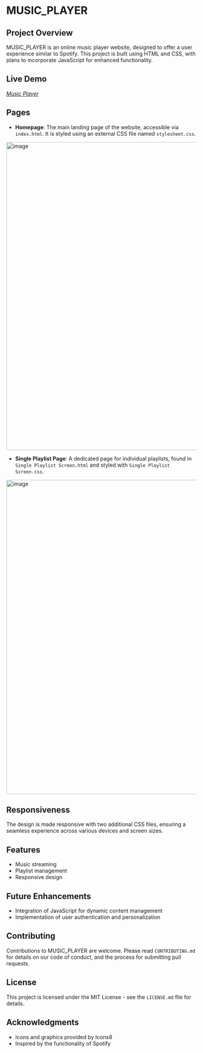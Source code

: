 
# MUSIC_PLAYER

## Project Overview
MUSIC_PLAYER is an online music player website, designed to offer a user experience similar to Spotify. This project is built using HTML and CSS, with plans to incorporate JavaScript for enhanced functionality.
## Live Demo
<i>
<a href="https://689cdb18ec40b25c617baa8d--sumitkumar234.netlify.app/">Music Player</a></i>

## Pages
- **Homepage**: The main landing page of the website, accessible via `index.html`. It is styled using an external CSS file named `stylesheet.css`.
<img width="1879" height="816" alt="image" src="https://github.com/user-attachments/assets/52c10623-ffd3-449e-9013-9f4c113305a2" />


- **Single Playlist Page**: A dedicated page for individual playlists, found in `Single Playlist Screen.html` and styled with `Single Playlist Screen.css`.
<img width="1871" height="833" alt="image" src="https://github.com/user-attachments/assets/0438c658-a9c6-4073-a669-185a820149c7" />


## Responsiveness
The design is made responsive with two additional CSS files, ensuring a seamless experience across various devices and screen sizes.

## Features
- Music streaming
- Playlist management
- Responsive design

## Future Enhancements
- Integration of JavaScript for dynamic content management
- Implementation of user authentication and personalization

## Contributing
Contributions to MUSIC_PLAYER are welcome. Please read `CONTRIBUTING.md` for details on our code of conduct, and the process for submitting pull requests.

## License
This project is licensed under the MIT License - see the `LICENSE.md` file for details.

## Acknowledgments
- Icons and graphics provided by Icons8
- Inspired by the functionality of Spotify

